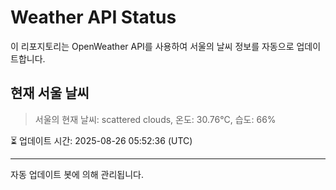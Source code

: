 
# Weather API Status

이 리포지토리는 OpenWeather API를 사용하여 서울의 날씨 정보를 자동으로 업데이트합니다.

## 현재 서울 날씨
> 서울의 현재 날씨: scattered clouds, 온도: 30.76°C, 습도: 66%

⏳ 업데이트 시간: 2025-08-26 05:52:36 (UTC)

---
자동 업데이트 봇에 의해 관리됩니다.

